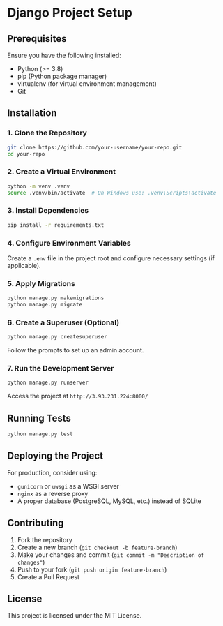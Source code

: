 # Django Project Setup

## Prerequisites
Ensure you have the following installed:
- Python (>= 3.8)
- pip (Python package manager)
- virtualenv (for virtual environment management)
- Git

## Installation

### 1. Clone the Repository
```sh
git clone https://github.com/your-username/your-repo.git
cd your-repo
```

### 2. Create a Virtual Environment
```sh
python -m venv .venv
source .venv/bin/activate  # On Windows use: .venv\Scripts\activate
```

### 3. Install Dependencies
```sh
pip install -r requirements.txt
```

### 4. Configure Environment Variables
Create a `.env` file in the project root and configure necessary settings (if applicable).

### 5. Apply Migrations
```sh
python manage.py makemigrations
python manage.py migrate
```

### 6. Create a Superuser (Optional)
```sh
python manage.py createsuperuser
```
Follow the prompts to set up an admin account.

### 7. Run the Development Server
```sh
python manage.py runserver
```
Access the project at `http://3.93.231.224:8000/`

## Running Tests
```sh
python manage.py test
```

## Deploying the Project
For production, consider using:
- `gunicorn` or `uwsgi` as a WSGI server
- `nginx` as a reverse proxy
- A proper database (PostgreSQL, MySQL, etc.) instead of SQLite

## Contributing
1. Fork the repository
2. Create a new branch (`git checkout -b feature-branch`)
3. Make your changes and commit (`git commit -m "Description of changes"`)
4. Push to your fork (`git push origin feature-branch`)
5. Create a Pull Request

## License
This project is licensed under the MIT License.

